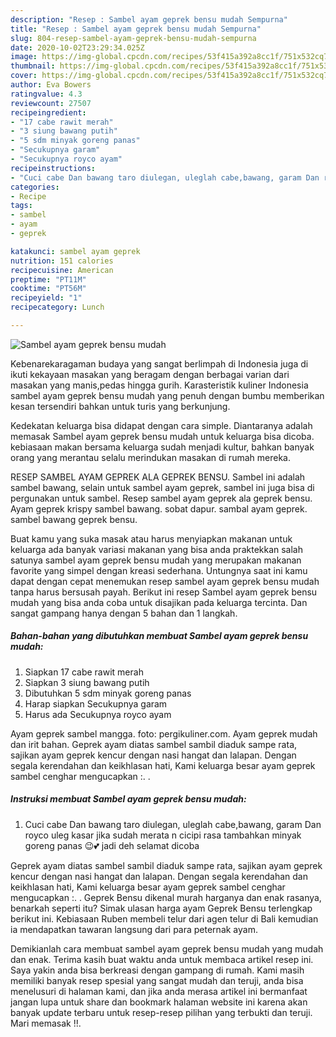 ```yaml
---
description: "Resep : Sambel ayam geprek bensu mudah Sempurna"
title: "Resep : Sambel ayam geprek bensu mudah Sempurna"
slug: 804-resep-sambel-ayam-geprek-bensu-mudah-sempurna
date: 2020-10-02T23:29:34.025Z
image: https://img-global.cpcdn.com/recipes/53f415a392a8cc1f/751x532cq70/sambel-ayam-geprek-bensu-mudah-foto-resep-utama.jpg
thumbnail: https://img-global.cpcdn.com/recipes/53f415a392a8cc1f/751x532cq70/sambel-ayam-geprek-bensu-mudah-foto-resep-utama.jpg
cover: https://img-global.cpcdn.com/recipes/53f415a392a8cc1f/751x532cq70/sambel-ayam-geprek-bensu-mudah-foto-resep-utama.jpg
author: Eva Bowers
ratingvalue: 4.3
reviewcount: 27507
recipeingredient:
- "17 cabe rawit merah"
- "3 siung bawang putih"
- "5 sdm minyak goreng panas"
- "Secukupnya garam"
- "Secukupnya royco ayam"
recipeinstructions:
- "Cuci cabe Dan bawang taro diulegan, uleglah cabe,bawang, garam Dan royco uleg kasar jika sudah merata n cicipi rasa tambahkan minyak goreng panas 😉💕 jadi deh selamat dicoba"
categories:
- Recipe
tags:
- sambel
- ayam
- geprek

katakunci: sambel ayam geprek 
nutrition: 151 calories
recipecuisine: American
preptime: "PT11M"
cooktime: "PT56M"
recipeyield: "1"
recipecategory: Lunch

---
```



![Sambel ayam geprek bensu mudah](https://img-global.cpcdn.com/recipes/53f415a392a8cc1f/751x532cq70/sambel-ayam-geprek-bensu-mudah-foto-resep-utama.jpg)

Kebenarekaragaman budaya yang sangat berlimpah di Indonesia juga di ikuti kekayaan masakan yang beragam dengan berbagai varian dari masakan yang manis,pedas hingga gurih. Karasteristik kuliner Indonesia sambel ayam geprek bensu mudah yang penuh dengan bumbu memberikan kesan tersendiri bahkan untuk turis yang berkunjung.


Kedekatan keluarga bisa didapat dengan cara simple. Diantaranya adalah memasak Sambel ayam geprek bensu mudah untuk keluarga bisa dicoba. kebiasaan makan bersama keluarga sudah menjadi kultur, bahkan banyak orang yang merantau selalu merindukan masakan di rumah mereka.

RESEP SAMBEL AYAM GEPREK ALA GEPREK BENSU. Sambel ini adalah sambel bawang, selain untuk sambel ayam geprek, sambel ini juga bisa di pergunakan untuk sambel. Resep sambel ayam geprek ala geprek bensu. Ayam geprek krispy sambel bawang. sobat dapur. sambal ayam geprek. sambel bawang geprek bensu.

Buat kamu yang suka masak atau harus menyiapkan makanan untuk keluarga ada banyak variasi makanan yang bisa anda praktekkan salah satunya sambel ayam geprek bensu mudah yang merupakan makanan favorite yang simpel dengan kreasi sederhana. Untungnya saat ini kamu dapat dengan cepat menemukan resep sambel ayam geprek bensu mudah tanpa harus bersusah payah.
Berikut ini resep Sambel ayam geprek bensu mudah yang bisa anda coba untuk disajikan pada keluarga tercinta. Dan sangat gampang hanya dengan 5 bahan dan 1 langkah.


<!--inarticleads1-->

##### Bahan-bahan yang dibutuhkan membuat Sambel ayam geprek bensu mudah:

1. Siapkan 17 cabe rawit merah
1. Siapkan 3 siung bawang putih
1. Dibutuhkan 5 sdm minyak goreng panas
1. Harap siapkan Secukupnya garam
1. Harus ada Secukupnya royco ayam


Ayam geprek sambel mangga. foto: pergikuliner.com. Ayam geprek mudah dan irit bahan. Geprek ayam diatas sambel sambil diaduk sampe rata, sajikan ayam geprek kencur dengan nasi hangat dan lalapan. Dengan segala kerendahan dan keikhlasan hati, Kami keluarga besar ayam geprek sambel cenghar mengucapkan :. . 

<!--inarticleads2-->

##### Instruksi membuat  Sambel ayam geprek bensu mudah:

1. Cuci cabe Dan bawang taro diulegan, uleglah cabe,bawang, garam Dan royco uleg kasar jika sudah merata n cicipi rasa tambahkan minyak goreng panas 😉💕 jadi deh selamat dicoba


Geprek ayam diatas sambel sambil diaduk sampe rata, sajikan ayam geprek kencur dengan nasi hangat dan lalapan. Dengan segala kerendahan dan keikhlasan hati, Kami keluarga besar ayam geprek sambel cenghar mengucapkan :. . Geprek Bensu dikenal murah harganya dan enak rasanya, benarkah seperti itu? Simak ulasan harga ayam Geprek Bensu terlengkap berikut ini. Kebiasaan Ruben membeli telur dari agen telur di Bali kemudian ia mendapatkan tawaran langsung dari para peternak ayam. 

Demikianlah cara membuat sambel ayam geprek bensu mudah yang mudah dan enak. Terima kasih buat waktu anda untuk membaca artikel resep ini. Saya yakin anda bisa berkreasi dengan gampang di rumah. Kami masih memiliki banyak resep spesial yang sangat mudah dan teruji, anda bisa menelusuri di halaman kami, dan jika anda merasa artikel ini bermanfaat jangan lupa untuk share dan bookmark halaman website ini karena akan banyak update terbaru untuk resep-resep pilihan yang terbukti dan teruji. Mari memasak !!. 
